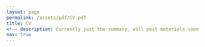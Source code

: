 ```yaml
---
layout: page
permalink: /assets/pdf/CV.pdf
title: CV
<!-- description: Currently just the summary, will post materials soon. -->
nav: true
---
```


<!-- For now, this page is assumed to be a static description of your courses. You can convert it to a collection similar to `_projects/` so that you can have a dedicated page for each course.

Organize your courses by years, topics, or universities, however you like!
 -->
